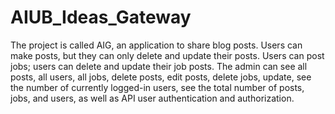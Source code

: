 # AIUB_Ideas_Gateway

The project is called AIG, an application to share blog posts. Users can make posts, but they can only delete and update their posts. Users can post jobs; users can delete and update their job posts.
The admin can see all posts, all users, all jobs, delete posts, edit posts, delete jobs, update, see the number of currently logged-in users, see the total number of posts, jobs, and users, as well as API user authentication and authorization.